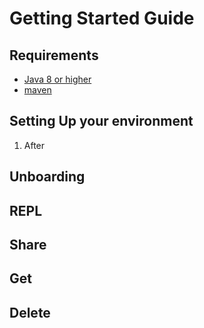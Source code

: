 # Getting Started Guide



## Requirements

* [Java 8 or higher](https://www.java.com/en/download/help/download_options.html)
* [maven](https://maven.apache.org/install.html)

## Setting Up your environment

1. After

## Unboarding

## REPL

## Share

## Get

## Delete
